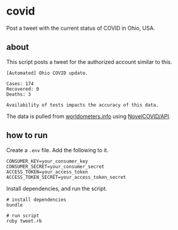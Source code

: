 # covid

Post a tweet with the current status of COVID in Ohio, USA.

## about

This script posts a tweet for the authorized account similar to this.

```
[Automated] Ohio COVID update.

Cases: 174
Recovered: 0
Deaths: 3

Availability of tests impacts the accuracy of this data.
```

The data is pulled from [worldometers.info](https://www.worldometers.info/coronavirus) using [NovelCOVID/API](https://github.com/NovelCOVID/API).

## how to run

Create a `.env` file. Add the following to it.

```shell
CONSUMER_KEY=your_consumer_key
CONSUMER_SECRET=your_consumer_secret
ACCESS_TOKEN=your_access_token
ACCESS_TOKEN_SECRET=your_access_token_secret
```

Install dependencies, and run the script.

```shell
# install dependencies
bundle

# run script
ruby tweet.rb
```
